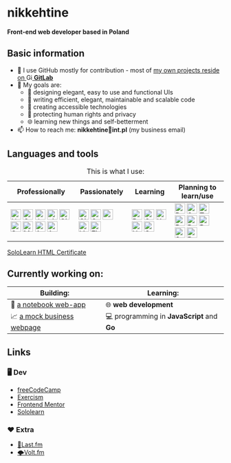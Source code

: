# nikkehtine

**Front-end web developer based in Poland**

## Basic information

- :fox_face: I use GitHub mostly for contribution - most of [my own projects reside on <img height="14px" alt="GitLab" src="https://cdn.jsdelivr.net/gh/devicons/devicon/icons/gitlab/gitlab-original.svg" /> **GitLab**](https://gitlab.com/nikkehtine)
- 🤩 My goals are:
  - 🤵 designing elegant, easy to use and functional UIs
  - 🏢 writing efficient, elegant, maintainable and scalable code
  - 🤝 creating accessible technologies
  - 🔐 protecting human rights and privacy
  - 🌐 learning new things and self-betterment
- 📫 How to reach me: **nikkehtine📧int.pl** (my business email)

## Languages and tools

<table>
<caption>This is what I use:</caption>
<thead>
  <tr>
    <th>Professionally</th>
    <th>Passionately</th>
    <th>Learning</th>
    <th>Planning to learn/use</th>
  </tr>
</thead>
<tbody>
  <tr>
    <td>
      <img height="24px" alt="HTML 5" src="https://cdn.jsdelivr.net/gh/devicons/devicon/icons/html5/html5-original-wordmark.svg" />
      <img height="24px" alt="CSS 3" src="https://cdn.jsdelivr.net/gh/devicons/devicon/icons/css3/css3-original-wordmark.svg" />
      <img height="24px" alt="JavaScript" src="https://cdn.jsdelivr.net/gh/devicons/devicon/icons/javascript/javascript-original.svg" />
      <img height="24px" alt="git" src="https://cdn.jsdelivr.net/gh/devicons/devicon/icons/git/git-original.svg" />
      <img height="24px" alt="GitHub" src="https://cdn.jsdelivr.net/gh/devicons/devicon/icons/github/github-original.svg" />
      <img height="24px" alt="Sass" src="https://cdn.jsdelivr.net/gh/devicons/devicon/icons/sass/sass-original.svg" />
      <img height="24px" alt="Markdown" src="https://cdn.jsdelivr.net/gh/devicons/devicon/icons/markdown/markdown-original.svg" />
      <img height="24px" alt="Adobe Photoshop" src="https://cdn.jsdelivr.net/gh/devicons/devicon/icons/photoshop/photoshop-plain.svg" />
      <img height="24px" alt="Adobe Illustrator" src="https://cdn.jsdelivr.net/gh/devicons/devicon/icons/illustrator/illustrator-plain.svg" />
    </td>
    <td>
      <img height="24px" alt="GitLab" src="https://cdn.jsdelivr.net/gh/devicons/devicon/icons/gitlab/gitlab-original.svg" />
      <img height="24px" alt="Go" src="https://cdn.jsdelivr.net/gh/devicons/devicon/icons/go/go-original.svg" />
      <img height="24px" alt="npm" src="https://cdn.jsdelivr.net/gh/devicons/devicon/icons/npm/npm-original-wordmark.svg" />
      <img height="24px" alt="Linux" src="https://cdn.jsdelivr.net/gh/devicons/devicon/icons/linux/linux-original.svg" />
      <img height="24px" alt="Figma" src="https://cdn.jsdelivr.net/gh/devicons/devicon/icons/figma/figma-original.svg" />
    </td>
    <td>
      <img height="24px" alt="Python" src="https://cdn.jsdelivr.net/gh/devicons/devicon/icons/python/python-original.svg" />
      <img height="24px" alt="C" src="https://cdn.jsdelivr.net/gh/devicons/devicon/icons/c/c-original.svg" />
      <img height="24px" alt="Kotlin" src="https://cdn.jsdelivr.net/gh/devicons/devicon/icons/kotlin/kotlin-original.svg" />
      <img height="24px" alt="Unity" src="https://cdn.jsdelivr.net/gh/devicons/devicon/icons/unity/unity-original.svg" />
      <img height="24px" alt="Godot Engine" src="https://cdn.jsdelivr.net/gh/devicons/devicon/icons/godot/godot-original.svg" />
    </td>
    <td>
      <img height="24px" alt="React" src="https://cdn.jsdelivr.net/gh/devicons/devicon/icons/react/react-original.svg" />
      <img height="24px" alt="Svelte" src="https://cdn.jsdelivr.net/gh/devicons/devicon/icons/svelte/svelte-original.svg" />
      <img height="24px" alt="TypeScript" src="https://cdn.jsdelivr.net/gh/devicons/devicon/icons/typescript/typescript-original.svg" />
      <img height="24px" alt="Bootstrap" src="https://cdn.jsdelivr.net/gh/devicons/devicon/icons/bootstrap/bootstrap-original.svg" />
      <img height="24px" alt="Dart" src="https://cdn.jsdelivr.net/gh/devicons/devicon/icons/dart/dart-original.svg" />
      <img height="24px" alt="PyTorch" src="https://cdn.jsdelivr.net/gh/devicons/devicon/icons/pytorch/pytorch-original.svg" />
      <img height="24px" alt="Scala" src="https://cdn.jsdelivr.net/gh/devicons/devicon/icons/scala/scala-original.svg" />
      <img height="24px" alt="Rust" src="https://cdn.jsdelivr.net/gh/devicons/devicon/icons/rust/rust-plain.svg" />
    </td>
  </tr>
</tbody>
</table>

[SoloLearn HTML Certificate](https://www.sololearn.com/certificates/CT-XCYQZAN7)

## Currently working on:

| Building:                                                                                | Learning:                                           |
| ---------------------------------------------------------------------------------------- | --------------------------------------------------- |
| :notebook: [a notebook web-app](https://gitlab.com/nikkehtine/js-notes-app)              | :globe_with_meridians: **web development**          |
| :chart_with_upwards_trend: [ a mock business webpage](https://gitlab.com/nikkehtine/xzc) | :computer: programming in **JavaScript** and **Go** |

## Links

### :desktop_computer: Dev

- [freeCodeCamp](https://www.freecodecamp.org/nikkehtine)
- [Exercism](https://exercism.org/profiles/nikkehtine)
- [Frontend Mentor](https://www.frontendmentor.io/profile/nikkehtine)
- [Sololearn](https://www.sololearn.com/profile/12795719)

### :heart: Extra

- [🎵Last.fm](https://www.last.fm/user/nikkehtine)
- [🌩Volt.fm](https://volt.fm/nikkehtine)
